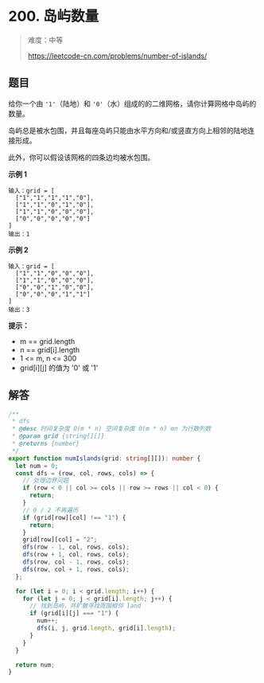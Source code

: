 # 200. 岛屿数量

> 难度：中等
>
> https://leetcode-cn.com/problems/number-of-islands/

## 题目

给你一个由 `'1'`（陆地）和 `'0'`（水）组成的的二维网格，请你计算网格中岛屿的数量。

岛屿总是被水包围，并且每座岛屿只能由水平方向和/或竖直方向上相邻的陆地连接形成。

此外，你可以假设该网格的四条边均被水包围。

**示例 1**

```
输入：grid = [
  ["1","1","1","1","0"],
  ["1","1","0","1","0"],
  ["1","1","0","0","0"],
  ["0","0","0","0","0"]
]
输出：1
```

**示例 2**

```
输入：grid = [
  ["1","1","0","0","0"],
  ["1","1","0","0","0"],
  ["0","0","1","0","0"],
  ["0","0","0","1","1"]
]
输出：3
```

**提示：**

- m == grid.length
- n == grid[i].length
- 1 <= m, n <= 300
- grid[i][j] 的值为 '0' 或 '1'

## 解答

```typescript
/**
 * dfs
 * @desc 时间复杂度 O(m * n) 空间复杂度 O(m * n) mn 为行数列数
 * @param grid {string[][]}
 * @returns {number}
 */
export function numIslands(grid: string[][]): number {
  let num = 0;
  const dfs = (row, col, rows, cols) => {
    // 处理边界问题
    if (row < 0 || col >= cols || row >= rows || col < 0) {
      return;
    }
    // 0 / 2 不再遍历
    if (grid[row][col] !== "1") {
      return;
    }
    grid[row][col] = "2";
    dfs(row - 1, col, rows, cols);
    dfs(row + 1, col, rows, cols);
    dfs(row, col - 1, rows, cols);
    dfs(row, col + 1, rows, cols);
  };

  for (let i = 0; i < grid.length; i++) {
    for (let j = 0; j < grid[i].length; j++) {
      // 找到岛屿，并扩散寻找周围相邻 land
      if (grid[i][j] === "1") {
        num++;
        dfs(i, j, grid.length, grid[i].length);
      }
    }
  }

  return num;
}
```
